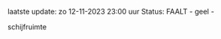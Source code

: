 laatste update: 
zo 12-11-2023 23:00   uur 
Status: FAALT - geel - 
<div class="service Y">schijfruimte</div>